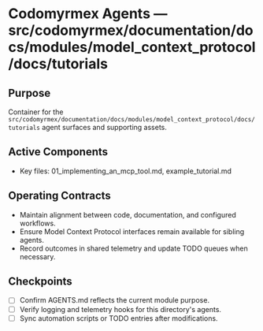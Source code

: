 # Codomyrmex Agents — src/codomyrmex/documentation/docs/modules/model_context_protocol/docs/tutorials

## Purpose
Container for the `src/codomyrmex/documentation/docs/modules/model_context_protocol/docs/tutorials` agent surfaces and supporting assets.

## Active Components
- Key files: 01_implementing_an_mcp_tool.md, example_tutorial.md

## Operating Contracts
- Maintain alignment between code, documentation, and configured workflows.
- Ensure Model Context Protocol interfaces remain available for sibling agents.
- Record outcomes in shared telemetry and update TODO queues when necessary.

## Checkpoints
- [ ] Confirm AGENTS.md reflects the current module purpose.
- [ ] Verify logging and telemetry hooks for this directory's agents.
- [ ] Sync automation scripts or TODO entries after modifications.
